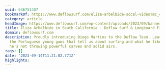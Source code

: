 ```yaml
---
uuid: 646751407
bookmarkOf: https://www.deflowsurf.com/eliza-arbelbide-socal-video?mc_cid=23b59c1c88&mc_eid=0bd90c9ff0
category: article
headImage: https://www.deflowsurf.com/wp-content/uploads/2023/09/banner.jpg
title: Eliza Arbelbide in South California - Deflow Surf & Longboard Fins
domain: deflowsurf.com
description: Proudly introducing Diogo Martins to the Deflow Team. Learn more about
  the Portuguese young guns that tell us about surfing and what he likes doing when
  he's not throwing powerful carves and solid airs.
tags: []
date: '2023-09-14T11:21:02.771Z'
highlights: 
---
```




